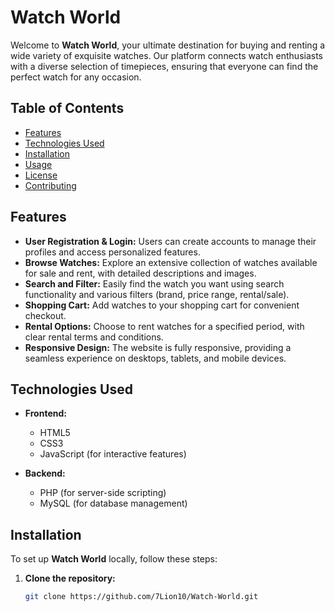 # Watch World

Welcome to **Watch World**, your ultimate destination for buying and renting a wide variety of exquisite watches. Our platform connects watch enthusiasts with a diverse selection of timepieces, ensuring that everyone can find the perfect watch for any occasion.

## Table of Contents
- [Features](#features)
- [Technologies Used](#technologies-used)
- [Installation](#installation)
- [Usage](#usage)
- [License](#license)
- [Contributing](#contributing)

## Features
- **User Registration & Login:** Users can create accounts to manage their profiles and access personalized features.
- **Browse Watches:** Explore an extensive collection of watches available for sale and rent, with detailed descriptions and images.
- **Search and Filter:** Easily find the watch you want using search functionality and various filters (brand, price range, rental/sale).
- **Shopping Cart:** Add watches to your shopping cart for convenient checkout.
- **Rental Options:** Choose to rent watches for a specified period, with clear rental terms and conditions.
- **Responsive Design:** The website is fully responsive, providing a seamless experience on desktops, tablets, and mobile devices.

## Technologies Used
- **Frontend:**
  - HTML5
  - CSS3
  - JavaScript (for interactive features)
  
- **Backend:**
  - PHP (for server-side scripting)
  - MySQL (for database management)

## Installation
To set up **Watch World** locally, follow these steps:

1. **Clone the repository:**
   ```bash
   git clone https://github.com/7Lion10/Watch-World.git
